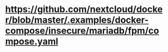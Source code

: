 # https://github.com/nextcloud/docker/blob/master/.examples/docker-compose/insecure/mariadb/fpm/compose.yaml
